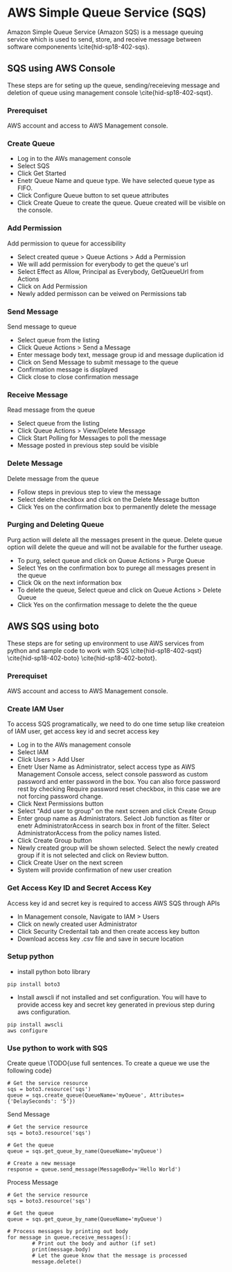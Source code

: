 # AWS Simple Queue Service (SQS)
Amazon Simple Queue Service (Amazon SQS) is a message queuing service which is used to send, store, and receive message between software componenents \cite{hid-sp18-402-sqs}. 

## SQS using AWS Console
These steps are for seting up the queue, sending/receieving message and deletion of queue using management console \cite{hid-sp18-402-sqst}.

### Prerequiset
AWS account and access to AWS Management console.

### Create Queue
* Log in to the AWs management console
* Select SQS
* Click Get Started
* Enetr Queue Name and queue type. We have selected queue type as FIFO.
* Click Configure Queue button to set queue attributes
* Click Create Queue to create the queue. Queue created will be visible on the console.

### Add Permission
Add permission to queue for accessibility
* Select created queue > Queue Actions > Add a Permission
* We will add permission for everybody to get the queue's url
* Select Effect as Allow, Principal as Everybody, GetQueueUrl from Actions
* Click on Add Permission
* Newly added permisson can be veiwed on Permissions tab

### Send Message
Send message to queue
* Select queue from the listing
* Click Queue Actions > Send a Message
* Enter message body text, message group id and message duplication id
* Click on Send Message to submit message to the queue
* Confirmation message is displayed
* Click close to close confirmation message

### Receive Message
Read message from the queue
* Select queue from the listing
* Click Queue Actions > View/Delete Message
* Click Start Polling for Messages to poll the message
* Message posted in previous step sould be visible

### Delete Message
Delete message from the queue
* Follow steps in previous step to view the message
* Select delete checkbox and click on the Delete Message button
* Click Yes on the confirmation box to permanently delete the message

### Purging and Deleting Queue
Purg action will delete all the messages present in the queue. Delete queue option will delete the queue and will not be available for the further useage.
* To purg, select queue and click on Queue Actions > Purge Queue
* Select Yes on the confirmation box to purege all messages present in the queue
* Click Ok on the next information box
* To delete the queue, Select queue and click on Queue Actions > Delete Queue
* Click Yes on the confirmation message to delete the the queue

## AWS SQS using boto
These steps are for seting up environment to use AWS services from python and sample code to work with SQS \cite{hid-sp18-402-sqst} \cite{hid-sp18-402-boto} \cite{hid-sp18-402-botot}.

### Prerequiset

AWS account and access to AWS Management console.

### Create IAM User

To access SQS programatically, we need to do one time setup like createion of IAM user,
get access key id and secret access key
* Log in to the AWs management console
* Select IAM
* Click Users > Add User
* Enetr User Name as Administrator, select access type as AWS Management Console access, select console password
as custom password and enter password in the box. You can also force password rest by checking Require password reset checkbox, in this 
case we are not forcing password change.
* Click Next Permissions button
* Select "Add user to group" on the next screen and click Create Group
* Enter group name as Administrators. Select Job function as filter or enetr AdministratorAccess in search box in front of the filter.
Select AdministratorAccess from the policy names listed.
* Click Create Group button
* Newly created group will be shown selected. Select the newly created group if it is not selected and click on Review button.
* Click Create User on the next screen
* System will provide confirmation of new user creation

### Get Access Key ID and Secret Access Key

Access key id and secret key is required to access AWS SQS through APIs
* In Management console, Navigate to IAM > Users
* Click on newly created user Administrator
* Click Security Credentail tab and then create access key button
* Download access key .csv file and save in secure location

### Setup python

* install python boto library
```
pip install boto3
``` 
* Install awscli if not installed and set configuration. You will have to provide 
access key and secret key generated in previous step during aws configuration.
```
pip install awscli
aws configure
``` 
### Use python to work with SQS

Create queue
\TODO{use full sentences. To create a queue we use the following code}
```
# Get the service resource
sqs = boto3.resource('sqs')
queue = sqs.create_queue(QueueName='myQueue', Attributes={'DelaySeconds': '5'})

``` 

Send Message
```
# Get the service resource
sqs = boto3.resource('sqs')

# Get the queue
queue = sqs.get_queue_by_name(QueueName='myQueue')

# Create a new message	
response = queue.send_message(MessageBody='Hello World')
```

Process Message
```
# Get the service resource
sqs = boto3.resource('sqs')

# Get the queue
queue = sqs.get_queue_by_name(QueueName='myQueue')

# Process messages by printing out body
for message in queue.receive_messages():
    	# Print out the body and author (if set)
    	print(message.body)
    	# Let the queue know that the message is processed
    	message.delete()
```

